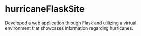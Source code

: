 # hurricaneFlaskSite

Developed a web application through Flask and utilizing a virtual environment that showcases information regarding hurricanes.
